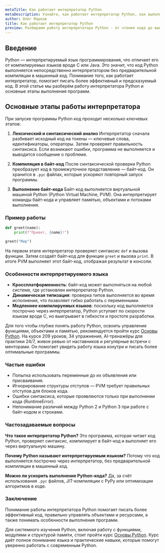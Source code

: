 ```yaml
---
metaTitle: Как работает интерпретатор Python
metaDescription: Узнайте, как работает интерпретатор Python, как выполняется код, какие этапы обработки проходят программы и чем отличается Python от компилируемых языков.
author: Олег Марков
title: Как работает интерпретатор Python
preview: Разбираем работу интерпретатора Python - от чтения кода до выполнения, а также основные этапы обработки программ и особенности интерпретируемого языка.
---
```


## Введение

Python — интерпретируемый язык программирования, что отличает его от компилируемых языков вроде C или Java. Это значит, что код Python выполняется непосредственно интерпретатором без предварительной компиляции в машинный код. Понимание того, как работает интерпретатор, помогает писать более эффективный и предсказуемый код.
В этой статье мы разберём работу интерпретатора Python и основные этапы выполнения программ.

## Основные этапы работы интерпретатора

При запуске программы Python код проходит несколько ключевых этапов:

1. **Лексический и синтаксический анализ**
   Интерпретатор сначала разбивает исходный код на токены — ключевые слова, идентификаторы, операторы. Затем проверяет правильность синтаксиса. Если возникают ошибки, программа не выполняется и выводится сообщение о проблеме.

2. **Компиляция в байт-код**
   После синтаксической проверки Python преобразует код в промежуточное представление — байт-код. Он хранится в `.pyc` файлах, которые ускоряют повторный запуск программы.

3. **Выполнение байт-кода**
   Байт-код выполняется виртуальной машиной Python (Python Virtual Machine, PVM). Она интерпретирует команды байт-кода и управляет памятью, объектами и потоками выполнения.

### Пример работы

```python
def greet(name):
    print(f"Привет, {name}!")

greet("Мир")
```

На первом этапе интерпретатор проверяет синтаксис `def` и вызова функции. Затем создаёт байт-код для функции `greet` и вызова `print`. В итоге PVM выполняет этот байт-код, отображая результат в консоли.

### Особенности интерпретируемого языка

* **Кроссплатформенность**: байт-код может выполняться на любой системе, где установлен интерпретатор Python.
* **Динамическая типизация**: проверка типов выполняется во время исполнения, что позволяет гибко работать с переменными.
* **Медленнее компилируемых языков**: поскольку код выполняется построчно через интерпретатор, Python уступает по скорости языкам вроде C, но выигрывает в гибкости и простоте разработки.

Для того чтобы глубже понять работу Python, освоить управление функциями, объектами и памятью, рекомендуется пройти курс [Основы Python](https://purpleschool.ru/course/python-basics?utm_source=knowledgebase&utm_medium=article&utm_campaign=Kak_rabotaet_interpretator_Python).
На курсе 209 уроков, 34 упражнения, AI-тренажёры для практики 24/7, живое ревью от наставников и регулярные встречи с менторами. Он помогает увидеть работу языка изнутри и писать более оптимальные программы.

### Частые ошибки

* Попытка использовать переменные до их объявления или присваивания.
* Игнорирование структуры отступов — PVM требует правильных отступов для блоков кода.
* Ошибки синтаксиса, которые проявляются только при выполнении кода (RuntimeError).
* Непонимание различий между Python 2 и Python 3 при работе с байт-кодом и строками.

### Частозадаваемые вопросы

**Что такое интерпретатор Python?**
Это программа, которая читает код Python, проверяет синтаксис, компилирует в байт-код и выполняет его через виртуальную машину.

**Почему Python называют интерпретируемым языком?**
Потому что код выполняется построчно через интерпретатор, без предварительной компиляции в машинный код.

**Можно ли ускорить выполнение Python-кода?**
Да, за счёт использования `.pyc` файлов, JIT-компиляции с PyPy или оптимизации алгоритмов в коде.

### Заключение

Понимание работы интерпретатора Python помогает писать более эффективный код, правильно управлять объектами и ресурсами, а также понимать особенности выполнения программ.

Для системного изучения Python, включая работу с функциями, модулями и структурой памяти, стоит пройти курс [Основы Python](https://purpleschool.ru/course/python-basics?utm_source=knowledgebase&utm_medium=article&utm_campaign=Kak_rabotaet_interpretator_Python).
Курс даёт полное понимание языка и практические навыки, которые помогут уверенно работать с современным Python.
